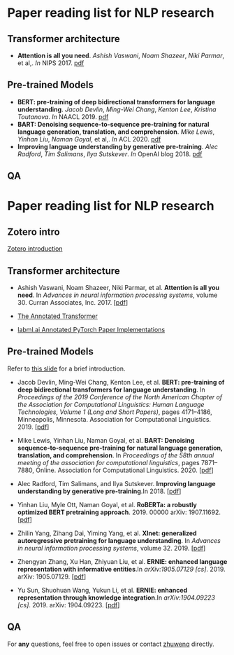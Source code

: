# Paper reading list for NLP research

## Transformer architecture

- **Attention is all you need**. *Ashish Vaswani*, *Noam Shazeer*, *Niki Parmar*, et al,. *In* NIPS 2017. [pdf](https://proceedings.neurips.cc/paper/2017/file/3f5ee243547dee91fbd053c1c4a845aa-Paper.pdf)

## Pre-trained Models

- **BERT: pre-training of deep bidirectional transformers for language understanding**. *Jacob Devlin*, *Ming-Wei Chang*, *Kenton Lee*, *Kristina Toutanova*. *In* NAACL 2019. [pdf](https://aclanthology.org/N19-1423.pdf)
- **BART: Denoising sequence-to-sequence pre-training for natural language generation, translation, and comprehension**. *Mike Lewis*, *Yinhan Liu*, *Naman Goyal*, et al,. *In* ACL 2020. [pdf](https://aclanthology.org/2020.acl-main.703.pdf)
- **Improving language understanding by generative pre-training**. *Alec Radford*, *Tim Salimans*, *Ilya Sutskever*. *In* OpenAI blog 2018. [pdf](https://s3-us-west-2.amazonaws.com/openai-assets/research-covers/language-unsupervised/language_understanding_paper.pdf)


## QA

# Paper reading list for NLP research

## Zotero intro

[Zotero introduction](https://zotero-cn.github.io/e-zotero-md/)

## Transformer architecture

- Ashish Vaswani, Noam Shazeer, Niki Parmar, et al. **Attention is all you need**. In *Advances in neural information processing systems*, volume 30. Curran Associates, Inc. 2017. [[pdf](https://doi.org/10/gpnmtv)]

- [The Annotated Transformer](http://nlp.seas.harvard.edu/2018/04/03/attention.html)

- [labml.ai Annotated PyTorch Paper Implementations](https://nn.labml.ai/index.html)

## Pre-trained Models

Refer to [this slide](./reference_note/A-Brief-Introduction-to-PLMs/slide/Introduction-to-PLM.pdf) for a brief introduction.

- Jacob Devlin, Ming-Wei Chang, Kenton Lee, et al. **BERT: pre-training of deep bidirectional transformers for language understanding**. In *Proceedings of the 2019 Conference of the North American Chapter of the Association for Computational Linguistics: Human Language Technologies, Volume 1 (Long and Short Papers)*, pages 4171–4186, Minneapolis, Minnesota. Association for Computational Linguistics. 2019. [[pdf](https://doi.org/10/ggbwf6)]

- Mike Lewis, Yinhan Liu, Naman Goyal, et al. **BART: Denoising sequence-to-sequence pre-training for natural language generation, translation, and comprehension**. In *Proceedings of the 58th annual meeting of the association for computational linguistics*, pages 7871–7880, Online. Association for Computational Linguistics. 2020. [[pdf](https://doi.org/10.18653/v1/2020.acl-main.703)]

- Alec Radford, Tim Salimans, and Ilya Sutskever. **Improving language understanding by generative pre-training**.In 2018. [[pdf](https://s3-us-west-2.amazonaws.com/openai-assets/research-covers/language-unsupervised/language_understanding_paper.pdf)]

- Yinhan Liu, Myle Ott, Naman Goyal, et al. **RoBERTa: a robustly optimized BERT pretraining approach**. 2019. 00000 
arXiv: 1907.11692. [[pdf](http://arxiv.org/abs/1907.11692)]

- Zhilin Yang, Zihang Dai, Yiming Yang, et al. **Xlnet: generalized autoregressive pretraining for language understanding**. In *Advances in neural information processing systems*, volume 32. 2019. [[pdf](http://papers.nips.cc/paper/8812-xlnet-generalizedautoregressive-pretraining-for-language-understanding.pdf)]

- Zhengyan Zhang, Xu Han, Zhiyuan Liu, et al. **ERNIE: enhanced language representation with informative entities**.In *arXiv:1905.07129 [cs]*. 2019. arXiv: 1905.07129. [[pdf](http://arxiv.org/abs/1905.07129)]

- Yu Sun, Shuohuan Wang, Yukun Li, et al. **ERNIE: enhanced representation through knowledge integration**.In *arXiv:1904.09223 [cs]*. 2019. arXiv: 1904.09223. [[pdf](http://arxiv.org/abs/1904.09223)]


## QA

For **any** questions, feel free to open issues or contact [zhuwenq](https://github.com/Leonezz) directly.
